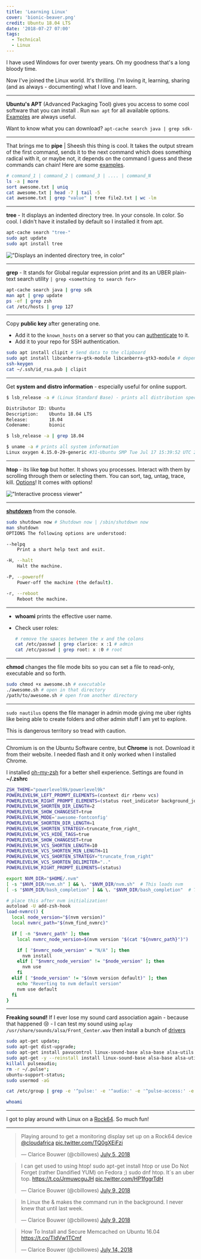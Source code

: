 ```yaml
---
title: 'Learning Linux'
cover: 'bionic-beaver.png'
credit: Ubuntu 18.04 LTS
date: '2018-07-27 07:00'
tags:
  - Technical
  - Linux
---
```


I have used Windows for over twenty years. Oh my goodness that's a long bloody time.

Now I've joined the Linux world. It's thrilling. I'm loving it, learning, sharing (and as always - documenting) what I love and learn.

---

**Ubuntu's APT** (Advanced Packaging Tool) gives you access to some cool software that you can install . Run `man apt` for all available options. [Examples](https://www.tecmint.com/useful-basic-commands-of-apt-get-and-apt-cache-for-package-management/) are always useful.

Want to know what you can download? `apt-cache search java | grep sdk-`

---

That brings me to **pipe** | Sheesh this thing is cool. It takes the output stream of the first command, sends it to the next command which does something radical with it, or maybe not, it depends on the command I guess and these commands can chain! Here are some [examples](https://www.geeksforgeeks.org/piping-in-unix-or-linux/).

```bash
# command_1 | command_2 | command_3 | .... | command_N
ls -a | more
sort awesome.txt | uniq
cat awesome.txt | head -7 | tail -5
cat awesome.txt | grep "value" | tree file2.txt | wc -lm
```

---

**tree** - It displays an indented directory tree. In your console. In color. So cool. I didn't have it installed by default so I installed it from apt.

```bash
apt-cache search "tree-"
sudo apt update
sudo apt install tree
```

!["Displays an indented directory tree, in color"](tree.png)

---

**grep** - It stands for Global regular expression print and its an UBER plain-text search utility `| grep <something to search for>`

```bash
apt-cache search java | grep sdk
man apt | grep update
ps -ef | grep zsh
cat /etc/hosts | grep 127
```

---

Copy **public key** after generating one.

- Add it to the `known_hosts` on a server so that you can [authenticate](https://security.stackexchange.com/questions/20706/what-is-the-difference-between-authorized-keys-and-known-hosts-file-for-ssh) to it.
- Add it to your repo for SSH authentication.

```bash
sudo apt install clipit # Send data to the clipboard
sudo apt install libcanberra-gtk-module libcanberra-gtk3-module # dependencies
ssh-keygen
cat ~/.ssh/id_rsa.pub | clipit
```

---

Get **system and distro information** - especially useful for online support.

```bash
$ lsb_release -a # (Linux Standard Base) - prints all distribution specific information

Distributor ID:	Ubuntu
Description:	Ubuntu 18.04 LTS
Release:	    18.04
Codename:	    bionic

$ lsb_release -a | grep 18.04

$ uname -a # prints all system information
Linux oxygen 4.15.0-29-generic #31-Ubuntu SMP Tue Jul 17 15:39:52 UTC 2018 x86_64 x86_64 x86_64 GNU/Linux
```

---

**htop** - its like **top** but hotter. It shows you processes. Interact with them by scrolling through them or selecting them. You can sort, tag, untag, trace, kill. [Options](https://www.howtogeek.com/howto/ubuntu/using-htop-to-monitor-system-processes-on-linux/)! It comes with options!

!["Interactive process viewer"](htop.png)

---

[**shutdown**](https://www.cyberciti.biz/faq/howto-shutdown-linux/) from the console.

```bash
sudo shutdown now # Shutdown now | /sbin/shutdown now
man shutdown
OPTIONS The following options are understood:

--helpq
    Print a short help text and exit.

-H, --halt
    Halt the machine.

-P, --poweroff
    Power-off the machine (the default).

-r, --reboot
    Reboot the machine.
```

---

- **whoami** prints the effective user name.
- Check user roles:

  ```bash
  # remove the spaces between the x and the colons
  cat /etc/passwd | grep clarice: x :1 # admin
  cat /etc/passwd | grep root: x :0 # root
  ```

---

**chmod** changes the file mode bits so you can set a file to read-only, executable and so forth.

```bash
sudo chmod +x awesome.sh # executable
./awesome.sh # open in that directory
/path/to/awesome.sh # open from another directory
```

---

`sudo nautilus` opens the file manager in admin mode giving me uber rights like being able to create folders and other admin stuff I am yet to explore.

This is dangerous territory so tread with caution.

---

Chromium is on the Ubuntu Software centre, but **Chrome** is not. Download it from their website. I needed flash and it only worked when I installed Chrome.

I installed [oh-my-zsh](https://github.com/robbyrussell/oh-my-zsh) for a better shell experience. Settings are found in **~/.zshrc**

```bash
ZSH_THEME="powerlevel9k/powerlevel9k"
POWERLEVEL9K_LEFT_PROMPT_ELEMENTS=(context dir rbenv vcs)
POWERLEVEL9K_RIGHT_PROMPT_ELEMENTS=(status root_indicator background_jobs history)
POWERLEVEL9K_SHORTEN_DIR_LENGTH=2
POWERLEVEL9K_SHOW_CHANGESET=true
POWERLEVEL9K_MODE='awesome-fontconfig'
POWERLEVEL9K_SHORTEN_DIR_LENGTH=1
POWERLEVEL9K_SHORTEN_STRATEGY=truncate_from_right_
POWERLEVEL9K_VCS_HIDE_TAGS=true
POWERLEVEL9K_SHOW_CHANGESET=true
POWERLEVEL9K_VCS_SHORTEN_LENGTH=10
POWERLEVEL9K_VCS_SHORTEN_MIN_LENGTH=11
POWERLEVEL9K_VCS_SHORTEN_STRATEGY="truncate_from_right"
POWERLEVEL9K_VCS_SHORTEN_DELIMITER=".."
POWERLEVEL9K_RIGHT_PROMPT_ELEMENTS=(status)

export NVM_DIR="$HOME/.nvm"
[ -s "$NVM_DIR/nvm.sh" ] && \. "$NVM_DIR/nvm.sh"  # This loads nvm
[ -s "$NVM_DIR/bash_completion" ] && \. "$NVM_DIR/bash_completion"  # This loads nvm bash_completion

# place this after nvm initialization!
autoload -U add-zsh-hook
load-nvmrc() {
  local node_version="$(nvm version)"
  local nvmrc_path="$(nvm_find_nvmrc)"

  if [ -n "$nvmrc_path" ]; then
    local nvmrc_node_version=$(nvm version "$(cat "${nvmrc_path}")")

    if [ "$nvmrc_node_version" = "N/A" ]; then
      nvm install
    elif [ "$nvmrc_node_version" != "$node_version" ]; then
      nvm use
    fi
  elif [ "$node_version" != "$(nvm version default)" ]; then
    echo "Reverting to nvm default version"
    nvm use default
  fi
}

```

---

**Freaking sound!** If I ever lose my sound card association again - because that happened 😢 - I can test my sound using `aplay /usr/share/sounds/alsa/Front_Center.wav` then install a bunch of [drivers](https://help.ubuntu.com/community/SoundTroubleshootingProcedure)

```bash
sudo apt-get update;
sudo apt-get dist-upgrade;
sudo apt-get install pavucontrol linux-sound-base alsa-base alsa-utils lightdm ubuntu-desktop  linux-image-`uname -r` libasound2;
sudo apt-get -y --reinstall install linux-sound-base alsa-base alsa-utils lightdm ubuntu-desktop  linux-image-`uname -r` libasound2;
killall pulseaudio;
rm -r ~/.pulse*;
ubuntu-support-status;
sudo usermod -aG

cat /etc/group | grep -e '^pulse:' -e '^audio:' -e '^pulse-access:' -e '^pulse-rt:' -e '^video:' | awk -F: '{print $1}' | tr '\n' ',' | sed 's:,$::g'

whoami
```

---

I got to play around with Linux on a [Rock64](/blog/building-a-monitoring-display-with-a-rock-64). So much fun!

---

<blockquote class="twitter-tweet" data-lang="en"><p lang="en" dir="ltr">Playing around to get a monitoring display set up on a Rock64 device <a href="https://twitter.com/cloudafrica?ref_src=twsrc%5Etfw">@cloudafrica</a> <a href="https://t.co/TQ0gXEiFzi">pic.twitter.com/TQ0gXEiFzi</a></p>&mdash; Clarice Bouwer (@cbillowes) <a href="https://twitter.com/cbillowes/status/1014845132418543620?ref_src=twsrc%5Etfw">July 5, 2018</a></blockquote>

<blockquote class="twitter-tweet" data-lang="en"><p lang="en" dir="ltr">I can get used to using htop! sudo apt-get install htop or use Do Not Forget (rather Dandified YUM) on Fedora ;) sudo dnf htop. It`s an uber top. <a href="https://t.co/JrmuwcguJH">https://t.co/JrmuwcguJH</a> <a href="https://t.co/HP1fggrTdH">pic.twitter.com/HP1fggrTdH</a></p>&mdash; Clarice Bouwer (@cbillowes) <a href="https://twitter.com/cbillowes/status/1016295624055099393?ref_src=twsrc%5Etfw">July 9, 2018</a></blockquote>

<blockquote class="twitter-tweet" data-lang="en"><p lang="en" dir="ltr">In Linux the &amp; makes the command run in the background. I never knew that until last week.</p>&mdash; Clarice Bouwer (@cbillowes) <a href="https://twitter.com/cbillowes/status/1016293686555136000?ref_src=twsrc%5Etfw">July 9, 2018</a></blockquote>

<blockquote class="twitter-tweet" data-lang="en"><p lang="en" dir="ltr">How To Install and Secure Memcached on Ubuntu 16.04 <a href="https://t.co/TldVw1TCmf">https://t.co/TldVw1TCmf</a></p>&mdash; Clarice Bouwer (@cbillowes) <a href="https://twitter.com/cbillowes/status/1018109554121412609?ref_src=twsrc%5Etfw">July 14, 2018</a></blockquote>
